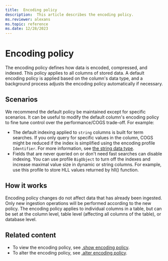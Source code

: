 ```yaml
---
title:  Encoding policy
description:  This article describes the encoding policy.
ms.reviewer: alexans
ms.topic: reference
ms.date: 12/28/2023
---
```

# Encoding policy

The encoding policy defines how data is encoded, compressed, and indexed. This policy applies to all columns of stored data. A default encoding policy is applied based on the column's data type, and a background process adjusts the encoding policy automatically if necessary.

## Scenarios

We recommend the default policy be maintained except for specific scenarios. It can be useful to modify the default column's encoding policy to fine tune control over the performance/COGS trade-off. For example:

* The default indexing applied to `string` columns is built for term searches. If you only query for specific values in the column, COGS might be reduced if the index is simplified using the encoding profile `Identifier`. For more information, see [the string data type](../query/datatypes-string-operators.md).
* Fields that are never queried on or don't need fast searches can disable indexing. You can use profile `BigObject` to turn off the indexes and increase maximal value size in dynamic or string columns. For example, use this profile to store HLL values returned by hll() function.

## How it works

Encoding policy changes do not affect data that has already been ingested. Only new ingestion operations will be performed according to the new policy. The encoding policy applies to individual columns in a table, but can be set at the column level, table level (affecting all columns of the table), or database level.

## Related content

* To view the encoding policy, see [.show encoding policy](show-encoding-policy.md).
* To alter the encoding policy, see [.alter encoding policy](alter-encoding-policy.md).
